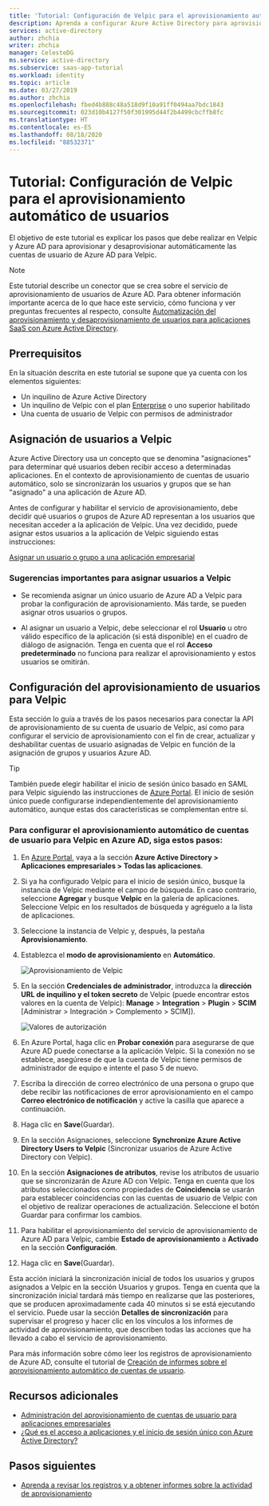 ```yaml
---
title: 'Tutorial: Configuración de Velpic para el aprovisionamiento automático de usuarios con Azure Active Directory | Microsoft Docs'
description: Aprenda a configurar Azure Active Directory para aprovisionar y desaprovisionar automáticamente las cuentas de usuario para Velpic.
services: active-directory
author: zhchia
writer: zhchia
manager: CelesteDG
ms.service: active-directory
ms.subservice: saas-app-tutorial
ms.workload: identity
ms.topic: article
ms.date: 03/27/2019
ms.author: zhchia
ms.openlocfilehash: fbed4b888c48a518d9f10a91ff0494aa7bdc1843
ms.sourcegitcommit: 023d10b4127f50f301995d44f2b4499cbcffb8fc
ms.translationtype: HT
ms.contentlocale: es-ES
ms.lasthandoff: 08/18/2020
ms.locfileid: "88532371"
---
```

# <a name="tutorial-configuring-velpic-for-automatic-user-provisioning"></a>Tutorial: Configuración de Velpic para el aprovisionamiento automático de usuarios

El objetivo de este tutorial es explicar los pasos que debe realizar en Velpic y Azure AD para aprovisionar y desaprovisionar automáticamente las cuentas de usuario de Azure AD para Velpic.

> [!NOTE]
> Este tutorial describe un conector que se crea sobre el servicio de aprovisionamiento de usuarios de Azure AD. Para obtener información importante acerca de lo que hace este servicio, cómo funciona y ver preguntas frecuentes al respecto, consulte [Automatización del aprovisionamiento y desaprovisionamiento de usuarios para aplicaciones SaaS con Azure Active Directory](../app-provisioning/user-provisioning.md).

## <a name="prerequisites"></a>Prerrequisitos

En la situación descrita en este tutorial se supone que ya cuenta con los elementos siguientes:

* Un inquilino de Azure Active Directory
* Un inquilino de Velpic con el plan [Enterprise](https://www.velpic.com/pricing.html) o uno superior habilitado
* Una cuenta de usuario de Velpic con permisos de administrador

## <a name="assigning-users-to-velpic"></a>Asignación de usuarios a Velpic

Azure Active Directory usa un concepto que se denomina "asignaciones" para determinar qué usuarios deben recibir acceso a determinadas aplicaciones. En el contexto de aprovisionamiento de cuentas de usuario automático, solo se sincronizarán los usuarios y grupos que se han "asignado" a una aplicación de Azure AD. 

Antes de configurar y habilitar el servicio de aprovisionamiento, debe decidir qué usuarios o grupos de Azure AD representan a los usuarios que necesitan acceder a la aplicación de Velpic. Una vez decidido, puede asignar estos usuarios a la aplicación de Velpic siguiendo estas instrucciones:

[Asignar un usuario o grupo a una aplicación empresarial](../manage-apps/assign-user-or-group-access-portal.md)

### <a name="important-tips-for-assigning-users-to-velpic"></a>Sugerencias importantes para asignar usuarios a Velpic

* Se recomienda asignar un único usuario de Azure AD a Velpic para probar la configuración de aprovisionamiento. Más tarde, se pueden asignar otros usuarios o grupos.

* Al asignar un usuario a Velpic, debe seleccionar el rol **Usuario** u otro válido específico de la aplicación (si está disponible) en el cuadro de diálogo de asignación. Tenga en cuenta que el rol **Acceso predeterminado** no funciona para realizar el aprovisionamiento y estos usuarios se omitirán.

## <a name="configuring-user-provisioning-to-velpic"></a>Configuración del aprovisionamiento de usuarios para Velpic

Esta sección lo guía a través de los pasos necesarios para conectar la API de aprovisionamiento de su cuenta de usuario de Velpic, así como para configurar el servicio de aprovisionamiento con el fin de crear, actualizar y deshabilitar cuentas de usuario asignadas de Velpic en función de la asignación de grupos y usuarios Azure AD.

> [!TIP]
> También puede elegir habilitar el inicio de sesión único basado en SAML para Velpic siguiendo las instrucciones de [Azure Portal](https://portal.azure.com). El inicio de sesión único puede configurarse independientemente del aprovisionamiento automático, aunque estas dos características se complementan entre sí.

### <a name="to-configure-automatic-user-account-provisioning-to-velpic-in-azure-ad"></a>Para configurar el aprovisionamiento automático de cuentas de usuario para Velpic en Azure AD, siga estos pasos:

1. En [Azure Portal](https://portal.azure.com), vaya a la sección **Azure Active Directory > Aplicaciones empresariales > Todas las aplicaciones**.

2. Si ya ha configurado Velpic para el inicio de sesión único, busque la instancia de Velpic mediante el campo de búsqueda. En caso contrario, seleccione **Agregar** y busque **Velpic** en la galería de aplicaciones. Seleccione Velpic en los resultados de búsqueda y agréguelo a la lista de aplicaciones.

3. Seleccione la instancia de Velpic y, después, la pestaña **Aprovisionamiento**.

4. Establezca el **modo de aprovisionamiento** en **Automático**.

    ![Aprovisionamiento de Velpic](./media/velpic-provisioning-tutorial/Velpic1.png)

5. En la sección **Credenciales de administrador**, introduzca la **dirección URL de inquilino y el token secreto** de Velpic (puede encontrar estos valores en la cuenta de Velpic): **Manage** > **Integration** > **Plugin** > **SCIM** [Administrar > Integración > Complemento > SCIM]).

    ![Valores de autorización](./media/velpic-provisioning-tutorial/Velpic2.png)

6. En Azure Portal, haga clic en **Probar conexión** para asegurarse de que Azure AD puede conectarse a la aplicación Velpic. Si la conexión no se establece, asegúrese de que la cuenta de Velpic tiene permisos de administrador de equipo e intente el paso 5 de nuevo.

7. Escriba la dirección de correo electrónico de una persona o grupo que debe recibir las notificaciones de error aprovisionamiento en el campo **Correo electrónico de notificación** y active la casilla que aparece a continuación.

8. Haga clic en **Save**(Guardar).

9. En la sección Asignaciones, seleccione **Synchronize Azure Active Directory Users to Velpic** (Sincronizar usuarios de Azure Active Directory con Velpic).

10. En la sección **Asignaciones de atributos**, revise los atributos de usuario que se sincronizarán de Azure AD con Velpic. Tenga en cuenta que los atributos seleccionados como propiedades de **Coincidencia** se usarán para establecer coincidencias con las cuentas de usuario de Velpic con el objetivo de realizar operaciones de actualización. Seleccione el botón Guardar para confirmar los cambios.

11. Para habilitar el aprovisionamiento del servicio de aprovisionamiento de Azure AD para Velpic, cambie **Estado de aprovisionamiento** a **Activado** en la sección **Configuración**.

12. Haga clic en **Save**(Guardar).

Esta acción iniciará la sincronización inicial de todos los usuarios y grupos asignados a Velpic en la sección Usuarios y grupos. Tenga en cuenta que la sincronización inicial tardará más tiempo en realizarse que las posteriores, que se producen aproximadamente cada 40 minutos si se está ejecutando el servicio. Puede usar la sección **Detalles de sincronización** para supervisar el progreso y hacer clic en los vínculos a los informes de actividad de aprovisionamiento, que describen todas las acciones que ha llevado a cabo el servicio de aprovisionamiento.

Para más información sobre cómo leer los registros de aprovisionamiento de Azure AD, consulte el tutorial de [Creación de informes sobre el aprovisionamiento automático de cuentas de usuario](../app-provisioning/check-status-user-account-provisioning.md).

## <a name="additional-resources"></a>Recursos adicionales

* [Administración del aprovisionamiento de cuentas de usuario para aplicaciones empresariales](../app-provisioning/configure-automatic-user-provisioning-portal.md)
* [¿Qué es el acceso a aplicaciones y el inicio de sesión único con Azure Active Directory?](../manage-apps/what-is-single-sign-on.md)

## <a name="next-steps"></a>Pasos siguientes

* [Aprenda a revisar los registros y a obtener informes sobre la actividad de aprovisionamiento](../app-provisioning/check-status-user-account-provisioning.md)